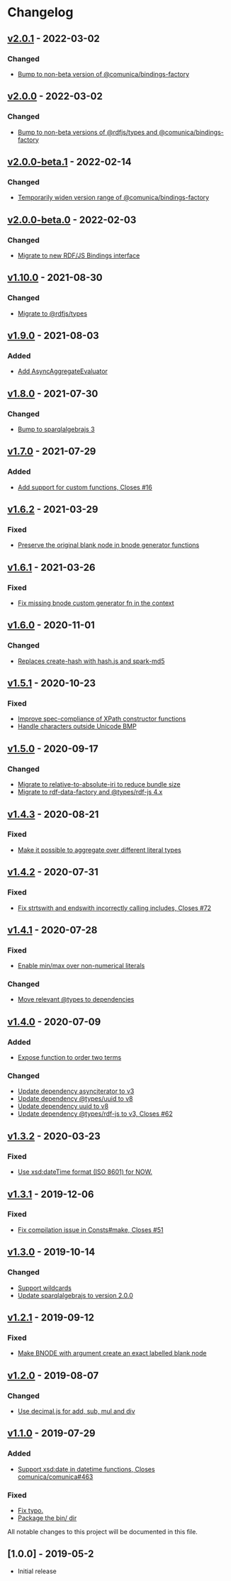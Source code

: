 # Changelog

<a name="v2.0.1"></a>
## [v2.0.1](https://github.com/comunica/sparqlee/compare/v2.0.0...v2.0.1) - 2022-03-02

### Changed
* [Bump to non-beta version of @comunica/bindings-factory](https://github.com/comunica/sparqlee/commit/33e8503d3b54b21d7ee9bd7596e751465b47b850)

<a name="v2.0.0"></a>
## [v2.0.0](https://github.com/comunica/sparqlee/compare/v2.0.0-beta.1...v2.0.0) - 2022-03-02

### Changed
* [Bump to non-beta versions of @rdfjs/types and @comunica/bindings-factory](https://github.com/comunica/sparqlee/commit/d81a0ea9eba0cab95b3bb462c300c55a44f8fe07)

<a name="v2.0.0-beta.1"></a>
## [v2.0.0-beta.1](https://github.com/comunica/sparqlee/compare/v1.10.0...v2.0.0-beta.1) - 2022-02-14

### Changed
* [Temporarily widen version range of @comunica/bindings-factory](https://github.com/comunica/sparqlee/commit/fc6508638bc1b25b43bb6f0b29a2a75316c30f9a)

<a name="v2.0.0-beta.0"></a>
## [v2.0.0-beta.0](https://github.com/comunica/sparqlee/compare/v1.10.0...v2.0.0-beta.0) - 2022-02-03

### Changed
* [Migrate to new RDF/JS Bindings interface](https://github.com/comunica/sparqlee/commit/eda1d4cb2bb7c0a0491df6f646f325f6bb19d5cd)

<a name="v1.10.0"></a>
## [v1.10.0](https://github.com/comunica/sparqlee/compare/v1.9.0...v1.10.0) - 2021-08-30

### Changed
* [Migrate to @rdfjs/types](https://github.com/comunica/sparqlee/commit/0170205f6a06c4125138a6730f0ca736f65e874e)

<a name="v1.9.0"></a>
## [v1.9.0](https://github.com/comunica/sparqlee/compare/v1.8.0...v1.9.0) - 2021-08-03

### Added
* [Add AsyncAggregateEvaluator](https://github.com/comunica/sparqlee/commit/67e324f886d0b20b5b9dd7f0a2e2368720d7c9be)

<a name="v1.8.0"></a>
## [v1.8.0](https://github.com/comunica/sparqlee/compare/v1.7.0...v1.8.0) - 2021-07-30

### Changed
* [Bump to sparqlalgebrajs 3](https://github.com/comunica/sparqlee/commit/4e78fbcda8a0ed89b631c27b1a7d007a25dfa4da)

<a name="v1.7.0"></a>
## [v1.7.0](https://github.com/comunica/sparqlee/compare/v1.6.2...v1.7.0) - 2021-07-29

### Added
* [Add support for custom functions, Closes #16](https://github.com/comunica/sparqlee/commit/6c609b165e48bb190042b1fdbaf019e2c78d59f5)

<a name="v1.6.2"></a>
## [v1.6.2](https://github.com/comunica/sparqlee/compare/v1.6.1...v1.6.2) - 2021-03-29

### Fixed
* [Preserve the original blank node in bnode generator functions](https://github.com/comunica/sparqlee/commit/c843192619217bdfd9a23be836d4941a212d3d04)

<a name="v1.6.1"></a>
## [v1.6.1](https://github.com/comunica/sparqlee/compare/v1.6.0...v1.6.1) - 2021-03-26

### Fixed
* [Fix missing bnode custom generator fn in the context](https://github.com/comunica/sparqlee/commit/40150452a57304a71d175766e6d4f7064b1ed059)

<a name="v1.6.0"></a>
## [v1.6.0](https://github.com/comunica/sparqlee/compare/v1.5.1...v1.6.0) - 2020-11-01

### Changed
* [Replaces create-hash with hash.js and spark-md5](https://github.com/comunica/sparqlee/commit/526daf838a272f0ffa6e121ddd8ba9c67855af08)

<a name="v1.5.1"></a>
## [v1.5.1](https://github.com/comunica/sparqlee/compare/v1.5.0...v1.5.1) - 2020-10-23

### Fixed
* [Improve spec-compliance of XPath constructor functions](https://github.com/comunica/sparqlee/commit/59d9b5c0f2d992c1d1a8348afce8775939d1cff3)
* [Handle characters outside Unicode BMP](https://github.com/comunica/sparqlee/commit/4b873834a38c35329495d142eaf1c59f56fc0038)

<a name="v1.5.0"></a>
## [v1.5.0](https://github.com/comunica/sparqlee/compare/v1.4.3...v1.5.0) - 2020-09-17

### Changed
* [Migrate to relative-to-absolute-iri to reduce bundle size](https://github.com/comunica/sparqlee/commit/979c3be15f9691b7fbf44242ecab2685d79783df)
* [Migrate to rdf-data-factory and @types/rdf-js 4.x](https://github.com/comunica/sparqlee/commit/907d7fcda82f1017d9ae4b517acb38037d1feba3)

<a name="v1.4.3"></a>
## [v1.4.3](https://github.com/comunica/sparqlee/compare/v1.4.2...v1.4.3) - 2020-08-21

### Fixed
* [Make it possible to aggregate over different literal types](https://github.com/comunica/sparqlee/commit/12d5436eaa770000dac6897a4029c351eb45f437)

<a name="v1.4.2"></a>
## [v1.4.2](https://github.com/comunica/sparqlee/compare/v1.4.1...v1.4.2) - 2020-07-31

### Fixed
* [Fix strtswith and endswith incorrectly calling includes, Closes #72](https://github.com/comunica/sparqlee/commit/b558c446bc526430d3fb378f17cfbc4cb6d7254d)

<a name="v1.4.1"></a>
## [v1.4.1](https://github.com/comunica/sparqlee/compare/v1.4.0...v1.4.1) - 2020-07-28

### Fixed
* [Enable min/max over non-numerical literals](https://github.com/comunica/sparqlee/commit/c6a5a9373619e132bfb72b94aa7bb1f1443bbeac)

### Changed
* [Move relevant @types to dependencies](https://github.com/comunica/sparqlee/commit/f80f1b69a36b9ecbac6422ba36c6ff2c74b0b595)

<a name="v1.4.0"></a>
## [v1.4.0](https://github.com/comunica/sparqlee/compare/v1.3.2...v1.4.0) - 2020-07-09

### Added
* [Expose function to order two terms](https://github.com/comunica/sparqlee/commit/073c5c22c7f8b8d884c6b8f1d8477ff08878603b)

### Changed
* [Update dependency asynciterator to v3](https://github.com/comunica/sparqlee/commit/3c40febcae0dda5d308b860cd2e66e2c23ad1c02)
* [Update dependency @types/uuid to v8](https://github.com/comunica/sparqlee/commit/7b19adfa2cbca37b0013463d09f2badec2365690)
* [Update dependency uuid to v8](https://github.com/comunica/sparqlee/commit/b28a74160e0010233f7dac0deb5ec8eff2c78bd1)
* [Update dependency @types/rdf-js to v3, Closes #62](https://github.com/comunica/sparqlee/commit/cfde56a35ea8eb57a9e462503a7b2582fcf60240)

<a name="v1.3.2"></a>
## [v1.3.2](https://github.com/comunica/sparqlee/compare/v1.3.1...v1.3.2) - 2020-03-23

### Fixed
* [Use xsd:dateTime format (ISO 8601) for NOW.](https://github.com/comunica/sparqlee/commit/7cbf7ffe429771fa101368687a775a6c8136c1b6)

<a name="v1.3.1"></a>
## [v1.3.1](https://github.com/comunica/sparqlee/compare/v1.3.0...v1.3.1) - 2019-12-06

### Fixed
* [Fix compilation issue in Consts#make, Closes #51](https://github.com/comunica/sparqlee/commit/823f17ef06d17123a7f929a4e92a62ac12bbda17)

<a name="v1.3.0"></a>
## [v1.3.0](https://github.com/comunica/sparqlee/compare/v1.2.1...v1.3.0) - 2019-10-14

### Changed
* [Support wildcards](https://github.com/comunica/sparqlee/commit/f1bc3c2ea6e9bcf896e33143b74d198be251d8c3)
* [Update sparqlalgebrajs to version 2.0.0](https://github.com/comunica/sparqlee/commit/1c33ea4202b719615b907f45cecd0aafa2bd51e8)

<a name="v1.2.1"></a>
## [v1.2.1](https://github.com/comunica/sparqlee/compare/v1.2.0...v1.2.1) - 2019-09-12

### Fixed
* [Make BNODE with argument create an exact labelled blank node](https://github.com/comunica/sparqlee/commit/64eeab767c926052538a572c1878b5e1a9fa4e7f)

<a name="v1.2.0"></a>
## [v1.2.0](https://github.com/comunica/sparqlee/compare/v1.1.0...v1.2.0) - 2019-08-07

### Changed
* [Use decimal.js for add, sub, mul and div](https://github.com/comunica/sparqlee/commit/1b70578e5a9425f39e9d6432ee6a6ea740dc81ce)

<a name="v1.1.0"></a>
## [v1.1.0](https://github.com/comunica/sparqlee/compare/v1.0.0...v1.1.0) - 2019-07-29

### Added
* [Support xsd:date in datetime functions, Closes comunica/comunica#463](https://github.com/comunica/sparqlee/commit/a282f6406efd9380ec5bf2e3a95204d82d6738fc)

### Fixed
* [Fix typo.](https://github.com/comunica/sparqlee/commit/6cefc786a10080d65b171babc95ac06bab87a05e)
* [Package the bin/ dir](https://github.com/comunica/sparqlee/commit/e401eba5c92c3535a226f9d5dc29328a634d895f)

All notable changes to this project will be documented in this file.

<a name="1.0.0"></a>
## [1.0.0] - 2019-05-2

* Initial release
